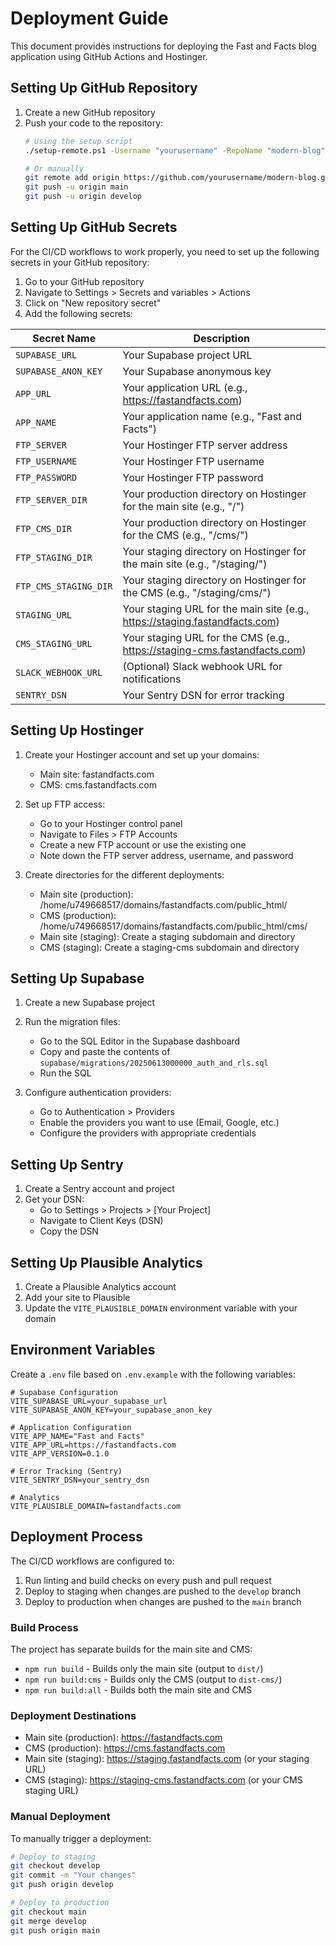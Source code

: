# Deployment Guide

This document provides instructions for deploying the Fast and Facts blog application using GitHub Actions and Hostinger.

## Setting Up GitHub Repository

1. Create a new GitHub repository
2. Push your code to the repository:
   ```bash
   # Using the setup script
   ./setup-remote.ps1 -Username "yourusername" -RepoName "modern-blog"
   
   # Or manually
   git remote add origin https://github.com/yourusername/modern-blog.git
   git push -u origin main
   git push -u origin develop
   ```

## Setting Up GitHub Secrets 

For the CI/CD workflows to work properly, you need to set up the following secrets in your GitHub repository:

1. Go to your GitHub repository
2. Navigate to Settings > Secrets and variables > Actions
3. Click on "New repository secret"
4. Add the following secrets:

| Secret Name | Description |
|-------------|-------------|
| `SUPABASE_URL` | Your Supabase project URL |
| `SUPABASE_ANON_KEY` | Your Supabase anonymous key |
| `APP_URL` | Your application URL (e.g., https://fastandfacts.com) |
| `APP_NAME` | Your application name (e.g., "Fast and Facts") |
| `FTP_SERVER` | Your Hostinger FTP server address |
| `FTP_USERNAME` | Your Hostinger FTP username |
| `FTP_PASSWORD` | Your Hostinger FTP password |
| `FTP_SERVER_DIR` | Your production directory on Hostinger for the main site (e.g., "/") |
| `FTP_CMS_DIR` | Your production directory on Hostinger for the CMS (e.g., "/cms/") |
| `FTP_STAGING_DIR` | Your staging directory on Hostinger for the main site (e.g., "/staging/") |
| `FTP_CMS_STAGING_DIR` | Your staging directory on Hostinger for the CMS (e.g., "/staging/cms/") |
| `STAGING_URL` | Your staging URL for the main site (e.g., https://staging.fastandfacts.com) |
| `CMS_STAGING_URL` | Your staging URL for the CMS (e.g., https://staging-cms.fastandfacts.com) |
| `SLACK_WEBHOOK_URL` | (Optional) Slack webhook URL for notifications |
| `SENTRY_DSN` | Your Sentry DSN for error tracking |

## Setting Up Hostinger

1. Create your Hostinger account and set up your domains:
   - Main site: fastandfacts.com
   - CMS: cms.fastandfacts.com

2. Set up FTP access:
   - Go to your Hostinger control panel
   - Navigate to Files > FTP Accounts
   - Create a new FTP account or use the existing one
   - Note down the FTP server address, username, and password

3. Create directories for the different deployments:
   - Main site (production): /home/u749668517/domains/fastandfacts.com/public_html/
   - CMS (production): /home/u749668517/domains/fastandfacts.com/public_html/cms/
   - Main site (staging): Create a staging subdomain and directory
   - CMS (staging): Create a staging-cms subdomain and directory

## Setting Up Supabase

1. Create a new Supabase project

2. Run the migration files:
   - Go to the SQL Editor in the Supabase dashboard
   - Copy and paste the contents of `supabase/migrations/20250613000000_auth_and_rls.sql`
   - Run the SQL

3. Configure authentication providers:
   - Go to Authentication > Providers
   - Enable the providers you want to use (Email, Google, etc.)
   - Configure the providers with appropriate credentials

## Setting Up Sentry

1. Create a Sentry account and project
2. Get your DSN:
   - Go to Settings > Projects > [Your Project]
   - Navigate to Client Keys (DSN)
   - Copy the DSN

## Setting Up Plausible Analytics

1. Create a Plausible Analytics account
2. Add your site to Plausible
3. Update the `VITE_PLAUSIBLE_DOMAIN` environment variable with your domain

## Environment Variables

Create a `.env` file based on `.env.example` with the following variables:

```
# Supabase Configuration
VITE_SUPABASE_URL=your_supabase_url
VITE_SUPABASE_ANON_KEY=your_supabase_anon_key

# Application Configuration
VITE_APP_NAME="Fast and Facts"
VITE_APP_URL=https://fastandfacts.com
VITE_APP_VERSION=0.1.0

# Error Tracking (Sentry)
VITE_SENTRY_DSN=your_sentry_dsn

# Analytics
VITE_PLAUSIBLE_DOMAIN=fastandfacts.com
```

## Deployment Process

The CI/CD workflows are configured to:

1. Run linting and build checks on every push and pull request
2. Deploy to staging when changes are pushed to the `develop` branch
3. Deploy to production when changes are pushed to the `main` branch

### Build Process

The project has separate builds for the main site and CMS:

- `npm run build` - Builds only the main site (output to `dist/`)
- `npm run build:cms` - Builds only the CMS (output to `dist-cms/`)
- `npm run build:all` - Builds both the main site and CMS

### Deployment Destinations

- Main site (production): https://fastandfacts.com
- CMS (production): https://cms.fastandfacts.com
- Main site (staging): https://staging.fastandfacts.com (or your staging URL)
- CMS (staging): https://staging-cms.fastandfacts.com (or your CMS staging URL)

### Manual Deployment

To manually trigger a deployment:

```bash
# Deploy to staging
git checkout develop
git commit -m "Your changes"
git push origin develop

# Deploy to production
git checkout main
git merge develop
git push origin main
``` 